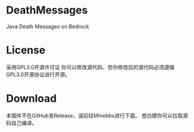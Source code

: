 # DeathMessages
Java Death Messages on Bedrock

# License
采用GPL3.0开源许可证
你可以修改源代码，但你修改后的源代码必须遵循GPL3.0开源协议进行开源。

# Download
本插件不在GitHub发Release，请前往Minebbs进行下载。
想白嫖你可以拉取源码自己编译。
